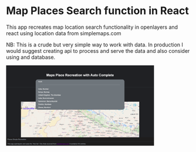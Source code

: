 #  Map Places Search function in React

This app recreates map location search functionality in openlayers and react using location data from simplemaps.com

NB: This is a crude but very simple way to work with data. In production I would suggest creating api to process and serve the data and also consider using and database. 

<img
  src="app-screenshot.png"
  alt="Alt text"
  title="map places search app screenshot"
  style="display: inline-block; margin: 0 auto; max-width: 80%"/>
    